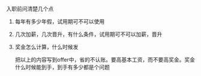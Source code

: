 入职前问清楚几个点
1. 每年有多少年假，试用期可不可以使用
2. 几次加薪，几次晋升，有什么条件，试用期可不可以加薪，晋升
3. 奖金怎么计算，什么时候发

    把以上的内容写到offer中，省的不认账。要高基本工资，而不要高奖金。奖金什么时候能到手，到手有多少都是个问题